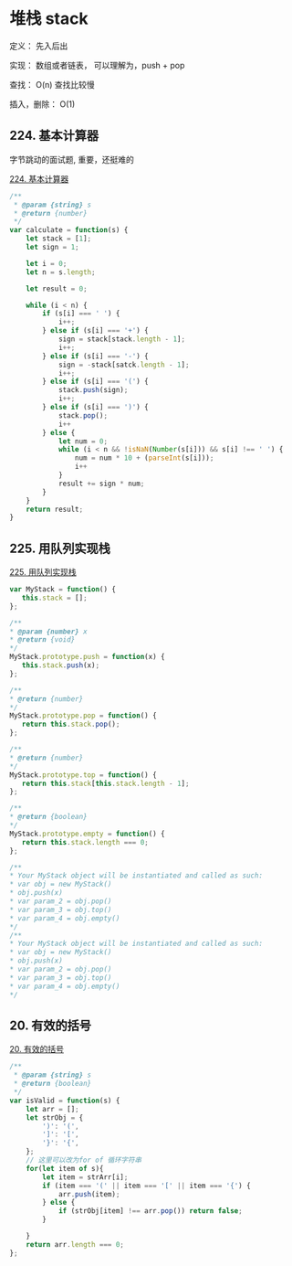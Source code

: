 # 堆栈 stack

定义： 先入后出

实现： 数组或者链表， 可以理解为，push + pop 

查找： O(n) 查找比较慢

插入，删除： O(1) 

## 224. 基本计算器

字节跳动的面试题, 重要，还挺难的

[224. 基本计算器](https://leetcode-cn.com/problems/basic-calculator/)

```js
/**
 * @param {string} s
 * @return {number}
 */
var calculate = function(s) {
    let stack = [1];
    let sign = 1;

    let i = 0;
    let n = s.length;

    let result = 0;

    while (i < n) {
        if (s[i] === ' ') {
            i++;
        } else if (s[i] === '+') {
            sign = stack[stack.length - 1];
            i++;
        } else if (s[i] === '-') {
            sign = -stack[satck.length - 1];
            i++;
        } else if (s[i] === '(') {
            stack.push(sign);
            i++;
        } else if (s[i] === ')') {
            stack.pop();
            i++
        } else {
            let num = 0;
            while (i < n && !isNaN(Number(s[i])) && s[i] !== ' ') {
                num = num * 10 + (parseInt(s[i]));
                i++
            }
            result += sign * num;
        }
    }
    return result;
}
```

## 225. 用队列实现栈
 
 [225. 用队列实现栈](https://leetcode-cn.com/problems/implement-stack-using-queues/)

 ```js
 var MyStack = function() {
    this.stack = [];
};

/** 
 * @param {number} x
 * @return {void}
 */
MyStack.prototype.push = function(x) {
    this.stack.push(x);
};

/**
 * @return {number}
 */
MyStack.prototype.pop = function() {
    return this.stack.pop();
};

/**
 * @return {number}
 */
MyStack.prototype.top = function() {
    return this.stack[this.stack.length - 1];
};

/**
 * @return {boolean}
 */
MyStack.prototype.empty = function() {
    return this.stack.length === 0;
};

/**
 * Your MyStack object will be instantiated and called as such:
 * var obj = new MyStack()
 * obj.push(x)
 * var param_2 = obj.pop()
 * var param_3 = obj.top()
 * var param_4 = obj.empty()
 */
/**
 * Your MyStack object will be instantiated and called as such:
 * var obj = new MyStack()
 * obj.push(x)
 * var param_2 = obj.pop()
 * var param_3 = obj.top()
 * var param_4 = obj.empty()
 */
 ```
 
## 20. 有效的括号

[20. 有效的括号](https://leetcode-cn.com/problems/valid-parentheses/)

```js
/**
 * @param {string} s
 * @return {boolean}
 */
var isValid = function(s) {
    let arr = [];
    let strObj = {
        ')': '(',
        ']': '[',
        '}': '{',
    };
    // 这里可以改为for of 循环字符串
    for(let item of s){
        let item = strArr[i];
        if (item === '(' || item === '[' || item === '{') {
            arr.push(item);
        } else {
            if (strObj[item] !== arr.pop()) return false;
        }

    }
    return arr.length === 0;
};
```
